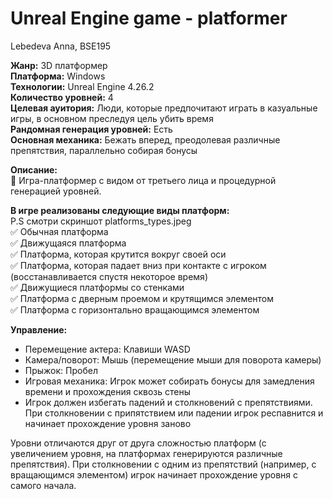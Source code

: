 # Unreal Engine game - platformer
Lebedeva Anna, BSE195

**Жанр:** 3D платформер <br/>
**Платформа:** Windows <br/>
**Технологии:** Unreal Engine 4.26.2<br/>
**Количество уровней:** 4<br/>
**Целевая ауитория:** Люди, которые предпочитают играть в казуальные игры, в основном преследуя цель убить время<br/>
**Рандомная генерация уровней:** Есть<br/>
**Основная механика:** Бежать вперед, преодолевая различные препятствия, параллельно собирая бонусы<br/>

**Описание:**<br/>
:runner: Игра-платформер с видом от третьего лица и процедурной генерацией уровней. <br/>


**В игре реализованы следующие виды платформ:** <br/>
P.S смотри скриншот platforms_types.jpeg <br/>
:white_check_mark: Обычная платформа<br/>
:white_check_mark: Движущаяся платформа <br/>
:white_check_mark: Платформа, которая крутится вокруг своей оси<br/>
:white_check_mark: Платформа, которая падает вниз при контакте с игроком (восстанавливается спустя некоторое время)<br/>
:white_check_mark: Движущиеся платформы со стенками<br/>
:white_check_mark: Платформа с дверным проемом и крутящимся элементом<br/>
:white_check_mark: Платформа с горизонтально вращающимся элементом<br/>

**Управление:** <br/>
+ Перемещение актера: Клавиши WASD <br/>
+ Камера/поворот: Мышь (перемещение мыши для поворота камеры)<br/>
+ Прыжок: Пробел<br/>
+ Игровая механика: Игрок может собирать бонусы для замедления времени и прохождения сквозь стены<br/>
+ Игрок должен избегать падений и столкновений с препятствиями. При столкновении с припятствием или падении игрок респавнится и начинает прохождение уровня заново<br/>


Уровни отличаются друг от друга сложностью платформ (с увеличением уровня, на платформах генерируются различные препятствия). При столкновении с одним из препятствий (например, с вращающимся элементом) игрок начинает прохождение уровня с самого начала.



